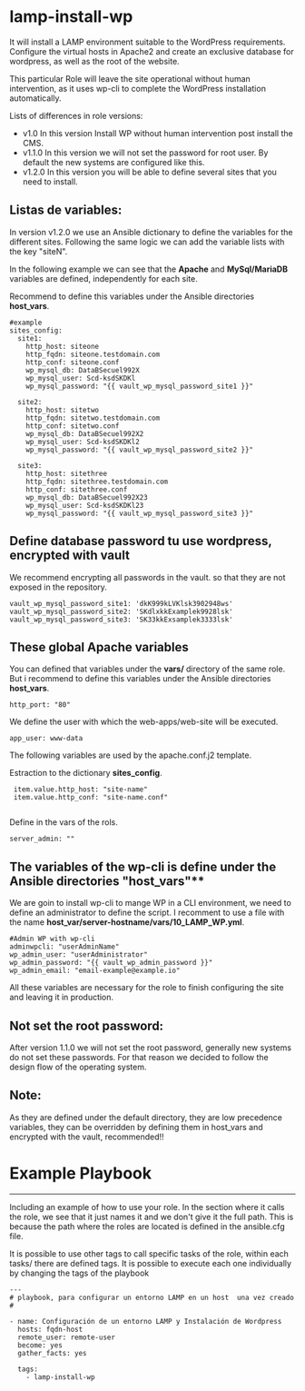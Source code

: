 # lamp-install-wp

It will install a LAMP environment suitable to the WordPress requirements. Configure the virtual hosts in Apache2 and create an exclusive database for wordpress, as well as the root of the website.

This particular Role will leave the site operational without human intervention, as it uses wp-cli to complete the WordPress installation automatically.

Lists of differences in role versions:

- v1.0    In this version Install WP without human intervention post install the CMS.
- v1.1.0  In this version we will not set the password for root user. By default the new systems are configured like this.
- v1.2.0  In this version you will be able to define several sites that you need to install.

## Listas de variables:

In version v1.2.0 we use an Ansible dictionary to define the variables for the different sites. Following the same logic we can add the variable lists with the key "siteN".

In the following example we can see that the **Apache** and **MySql/MariaDB** variables are defined, independently for each site.

Recommend to define this variables under the Ansible directories **host_vars**.

```
#example
sites_config:
  site1:
    http_host: siteone
    http_fqdn: siteone.testdomain.com
    http_conf: siteone.conf
    wp_mysql_db: DataBSecuel992X
    wp_mysql_user: Scd-ksdSKDKl
    wp_mysql_password: "{{ vault_wp_mysql_password_site1 }}"
    
  site2:
    http_host: sitetwo
    http_fqdn: sitetwo.testdomain.com
    http_conf: sitetwo.conf
    wp_mysql_db: DataBSecuel992X2
    wp_mysql_user: Scd-ksdSKDKl2
    wp_mysql_password: "{{ vault_wp_mysql_password_site2 }}"

  site3:
    http_host: sitethree
    http_fqdn: sitethree.testdomain.com
    http_conf: sitethree.conf
    wp_mysql_db: DataBSecuel992X23
    wp_mysql_user: Scd-ksdSKDKl23
    wp_mysql_password: "{{ vault_wp_mysql_password_site3 }}"
```

## Define database password tu use wordpress, encrypted with vault

We recommend encrypting all passwords in the vault. so that they are not exposed in the repository.

```
vault_wp_mysql_password_site1: 'dkK999kLVKlsk3902948ws'
vault_wp_mysql_password_site2: 'SKdlxkkExamplek9928lsk'
vault_wp_mysql_password_site3: 'SK33kkExsamplek3333lsk'
``` 


## These global Apache variables

You can defined that variables under the **vars/** directory of the same role. But i recommend to define this variables under the Ansible directories **host_vars**.

```
http_port: "80"
```

We define the user with which the web-apps/web-site will be executed.

```
app_user: www-data
```

The following variables are used by the apache.conf.j2 template.

Estraction to the dictionary **sites_config**.
```
 item.value.http_host: "site-name"
 item.value.http_conf: "site-name.conf"
 
```

Define in the vars of the rols.

```
server_admin: ""
```

## The variables of the wp-cli is define under the Ansible directories "host_vars"**

We are goin to install wp-cli to mange WP in a CLI environment, we need to define an administrator to define the script.
I recomment to use a file with the name **host_var/server-hostname/vars/10_LAMP_WP.yml**.

```
#Admin WP with wp-cli
adminwpcli: "userAdminName"
wp_admin_user: "userAdministrator"
wp_admin_password: "{{ vault_wp_admin_password }}"
wp_admin_email: "email-example@example.io"
```

All these variables are necessary for the role to finish configuring the site and leaving it in production.

## Not set the root password:

  After version 1.1.0 we will not set the root password, generally new systems do not set these passwords. For 
that reason we decided to follow the design flow of the operating system.


## Note:
 
 As they are defined under the default directory, they are low precedence variables, they can be overridden by defining them in host_vars and encrypted with the vault, recommended!!


# Example Playbook
----------------

Including an example of how to use your role. In the section where it calls the role, we see that it just names it and we don't give it the full path. This is because the path where the roles are located is defined in the ansible.cfg file.

It is possible to use other tags to call specific tasks of the role, within each tasks/ there are defined tags. It is possible to execute each one individually by changing the tags of the playbook


```
---
# playbook, para configurar un entorno LAMP en un host  una vez creado
#

- name: Configuración de un entorno LAMP y Instalación de Wordpress
  hosts: fqdn-host
  remote_user: remote-user
  become: yes
  gather_facts: yes

  tags:
    - lamp-install-wp
```
